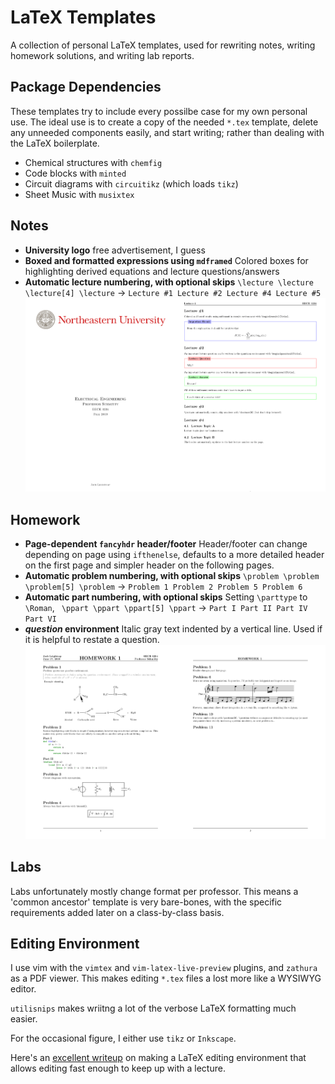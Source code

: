 # LaTeX Templates 
A collection of personal LaTeX templates, used for rewriting notes, writing homework solutions, and writing lab reports.

## Package Dependencies
These templates try to include every possilbe case for my own personal use. The ideal use is to create a copy of the  needed `*.tex` template, delete any unneeded components easily, and start writing; rather than dealing with the LaTeX boilerplate.

* Chemical structures with `chemfig`
* Code blocks with `minted`
* Circuit diagrams with `circuitikz` (which loads `tikz`)
* Sheet Music with `musixtex`

## Notes
* **University logo** 
free advertisement, I guess
* **Boxed and formatted expressions using `mdframed`**
Colored boxes for highlighting derived equations and lecture questions/answers
* **Automatic lecture numbering, with optional skips**
`\lecture \lecture \lecture[4] \lecture` → `Lecture #1 Lecture #2 Lecture #4 Lecture #5`
![Notes](/Examples/Notes.png)
## Homework
* **Page-dependent `fancyhdr` header/footer**
Header/footer can change depending on page using `ifthenelse`, defaults to a more detailed header on the first page and simpler header on the following pages.
* **Automatic problem numbering, with optional skips**
`\problem \problem \problem[5] \problem` → `Problem 1 Problem 2 Problem 5 Problem 6`
* **Automatic part numbering, with optional skips**
Setting `\parttype` to `\Roman`,
` \ppart \ppart \ppart[5] \ppart` → `Part I Part II Part IV Part VI`
* ***question* environment**
Italic gray text indented by a vertical line. Used if it is helpful to restate a question.
![Homework](/Examples/Homework.png)
## Labs
Labs unfortunately mostly change format per professor. This means a 'common ancestor' template is very bare-bones, with the specific requirements added later on a class-by-class basis.

## Editing Environment
I use vim with the `vimtex` and `vim-latex-live-preview` plugins, and `zathura` as a PDF viewer. This makes editing `*.tex` files a lost more like a WYSIWYG editor.

`utilisnips` makes wriitng a lot of the verbose LaTeX formatting much easier.

For the occasional figure, I either use `tikz` or `Inkscape`.

Here's an [excellent writeup](https://castel.dev/post/lecture-notes-1/) on making a LaTeX editing environment that allows editing fast enough to keep up with a lecture.

